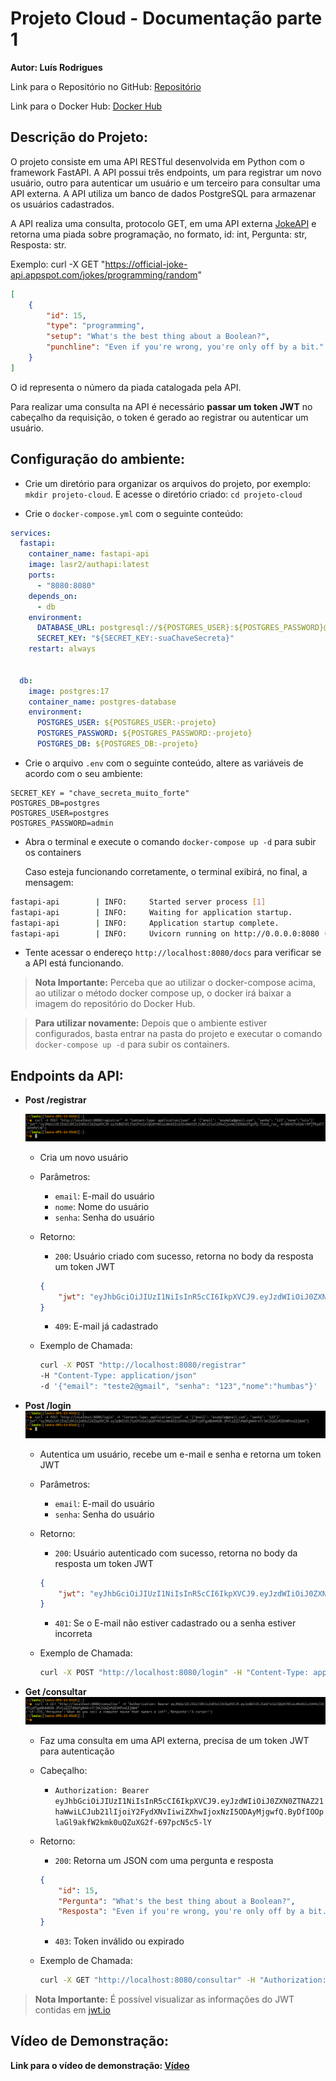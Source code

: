 # Projeto Cloud - Documentação parte 1

**Autor: Luís Rodrigues**

Link para o Repositório no GitHub: [Repositório](www.github.com/luisrodrigues801)

Link para o Docker Hub: [Docker Hub](https://hub.docker.com/repository/docker/lasr2/authapi)

## **Descrição do Projeto:**

O projeto consiste em uma API RESTful desenvolvida em Python com o framework FastAPI. A API possui três endpoints, um para registrar um novo usuário, outro para autenticar um usuário e um terceiro para consultar uma API externa. A API utiliza um banco de dados PostgreSQL para armazenar os usuários cadastrados.

A API realiza uma consulta, protocolo GET, em uma API externa [JokeAPI](https://publicapis.io/jokes-api) e retorna uma piada sobre programação, no formato, id: int, Pergunta: str, Resposta: str.

Exemplo: curl -X GET "https://official-joke-api.appspot.com/jokes/programming/random"

```json
[
    {
        "id": 15,
        "type": "programming",
        "setup": "What's the best thing about a Boolean?",
        "punchline": "Even if you're wrong, you're only off by a bit."
    }
]
```

O id representa o número da piada catalogada pela API.

Para realizar uma consulta na API é necessário **passar um token JWT** no cabeçalho da requisição, o token é gerado ao registrar ou autenticar um usuário.

## **Configuração do ambiente:**

- Crie um diretório para organizar os arquivos do projeto, por exemplo: `mkdir projeto-cloud`. E acesse o diretório criado: `cd projeto-cloud`

- Crie o `docker-compose.yml` com o seguinte conteúdo:

```yml
services:
  fastapi:
    container_name: fastapi-api
    image: lasr2/authapi:latest
    ports:
      - "8080:8080"
    depends_on:
      - db
    environment:
      DATABASE_URL: postgresql://${POSTGRES_USER}:${POSTGRES_PASSWORD}@db:5432/${POSTGRES_DB}
      SECRET_KEY: "${SECRET_KEY:-suaChaveSecreta}"
    restart: always


  db:
    image: postgres:17
    container_name: postgres-database
    environment:
      POSTGRES_USER: ${POSTGRES_USER:-projeto}
      POSTGRES_PASSWORD: ${POSTGRES_PASSWORD:-projeto}
      POSTGRES_DB: ${POSTGRES_DB:-projeto}
```

- Crie o arquivo `.env` com o seguinte conteúdo, altere as variáveis de acordo com o seu ambiente:

```env
SECRET_KEY = "chave_secreta_muito_forte"
POSTGRES_DB=postgres
POSTGRES_USER=postgres
POSTGRES_PASSWORD=admin
```

- Abra o terminal e execute o comando `docker-compose up -d` para subir os containers

    Caso esteja funcionando corretamente, o terminal exibirá, no final, a mensagem:

```bash
fastapi-api        | INFO:     Started server process [1]
fastapi-api        | INFO:     Waiting for application startup.
fastapi-api        | INFO:     Application startup complete.
fastapi-api        | INFO:     Uvicorn running on http://0.0.0.0:8080 (Press CTRL+C to quit)
```

- Tente acessar o endereço `http://localhost:8080/docs` para verificar se a API está funcionando.

> **Nota Importante:** Perceba que ao utilizar o docker-compose acima, ao utilizar o método docker compose up, o docker irá baixar a imagem do repositório do Docker Hub.

> **Para utilizar novamente:** Depois que o ambiente estiver configurados, basta entrar na pasta do projeto e executar o comando `docker-compose up -d` para subir os containers.

## **Endpoints da API:**

- **Post /registrar**
    <!-- Screenshot da APi rodando -->
    ![API Rodando](./img/registrar.png)
    - Cria um novo usuário
    - Parâmetros:
        - `email`: E-mail do usuário
        - `nome`: Nome do usuário
        - `senha`: Senha do usuário
    - Retorno:
        - `200`: Usuário criado com sucesso, retorna no body da resposta um token JWT
        <!-- EXEMPLO DE BODY DE RESPOSTA -->
        ```json
        {
            "jwt": "eyJhbGciOiJIUzI1NiIsInR5cCI6IkpXVCJ9.eyJzdWIiOiJ0ZXN0ZTJAZ21haWwiLCJub21lIjoiaHVtYmFzIiwiZXhwIjoxNzI5NzkzNDUzfQ.eKOBfLTVtSZ4wNKjAJ9XugFH8yBZACIlXH2Bvsvt8rY"
        }
        ```
        - `409`: E-mail já cadastrado
    - Exemplo de Chamada:

        ```bash
        curl -X POST "http://localhost:8080/registrar" 
        -H "Content-Type: application/json" 
        -d '{"email": "teste2@gmail", "senha": "123","nome":"humbas"}'
        ```

- **Post /login**
    ![API Rodando](./img/login.png)
    - Autentica um usuário, recebe um e-mail e senha e retorna um token JWT
    - Parâmetros:
        - `email`: E-mail do usuário
        - `senha`: Senha do usuário
    - Retorno:
        - `200`: Usuário autenticado com sucesso, retorna no body da resposta um token JWT
        <!-- EXEMPLO DE BODY DE RESPOSTA -->
        ```json
        {
            "jwt": "eyJhbGciOiJIUzI1NiIsInR5cCI6IkpXVCJ9.eyJzdWIiOiJ0ZXN0ZTJAZ21haWwiLCJub21lIjoiaHVtYmFzIiwiZXhwIjoxNzI5NzkzNDUzfQ.eKOBfLTVtSZ4wNKjAJ9XugFH8yBZACIlXH2Bvsvt8rY"
        }
        ```
        - `401`: Se o E-mail não estiver cadastrado ou a senha estiver incorreta

    - Exemplo de Chamada:

        ```bash
        curl -X POST "http://localhost:8080/login" -H "Content-Type: application/json" -d '{"email": "teste@gmail", "senha": "123"}'
        ```

- **Get /consultar**
    ![API Rodando](./img/consultar.png)
    - Faz uma consulta em uma API externa, precisa de um token JWT para autenticação
    - Cabeçalho:
        - `Authorization: Bearer eyJhbGciOiJIUzI1NiIsInR5cCI6IkpXVCJ9.eyJzdWIiOiJ0ZXN0ZTNAZ21haWwiLCJub21lIjoiY2FydXNvIiwiZXhwIjoxNzI5ODAyMjgwfQ.ByDfIOOplaGl9akfW2kmk0uQZuXG2f-697pcN5c5-lY`
    - Retorno:
        - `200`: Retorna um JSON com uma pergunta e resposta
        ```json
        {
            "id": 15,
            "Pergunta": "What's the best thing about a Boolean?",
            "Resposta": "Even if you're wrong, you're only off by a bit."
        }
        ```

        - `403`: Token inválido ou expirado

    - Exemplo de Chamada:

        ```bash
        curl -X GET "http://localhost:8080/consultar" -H "Authorization: Bearer eyJhbGciOiJIUzI1NiIsInR5cCI6IkpXVCJ9.eyJzdWIiOiJ0ZXN0ZTNAZ21haWwiLCJub21lIjoiY2FydXNvIiwiZXhwIjoxNzI5ODAyMjgwfQ.ByDfIOOplaGl9akfW2kmk0uQZuXG2f-697pcN5c5-lY"
        ```

> **Nota Importante:** É possível visualizar as informações do JWT contidas em [jwt.io](https://jwt.io/)

## **Vídeo de Demonstração:**

**Link para o vídeo de demonstração: [Vídeo](https://youtu.be/IbsOElNCyss)**